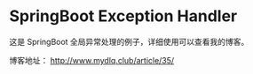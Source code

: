 # SpringBoot Exception Handler

这是 SpringBoot 全局异常处理的例子，详细使用可以查看我的博客。

博客地址： http://www.mydlq.club/article/35/